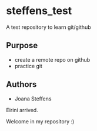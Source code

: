 # steffens_test
A test repository to learn git/github


## Purpose

- create a remote repo on github
-  practice git


## Authors

- Joana Steffens


Eirini arrived.

Welcome in my repository :)